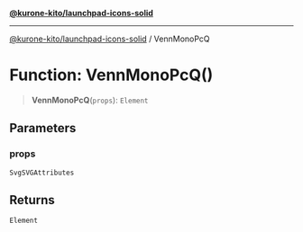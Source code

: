 [**@kurone-kito/launchpad-icons-solid**](../README.md)

***

[@kurone-kito/launchpad-icons-solid](../globals.md) / VennMonoPcQ

# Function: VennMonoPcQ()

> **VennMonoPcQ**(`props`): `Element`

## Parameters

### props

`SvgSVGAttributes`

## Returns

`Element`
